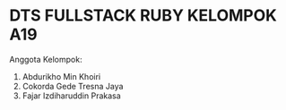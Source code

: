 # DTS FULLSTACK RUBY KELOMPOK A19
Anggota Kelompok:  
1. Abdurikho Min Khoiri
2. Cokorda Gede Tresna Jaya
3. Fajar Izdiharuddin Prakasa
